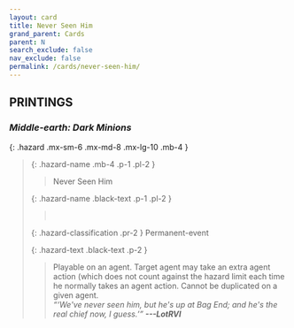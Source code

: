 ```yaml
---
layout: card
title: Never Seen Him
grand_parent: Cards
parent: N
search_exclude: false
nav_exclude: false
permalink: /cards/never-seen-him/
---
```


## PRINTINGS


### _Middle-earth: Dark Minions_

{: .hazard .mx-sm-6 .mx-md-8 .mx-lg-10 .mb-4 }
> {: .hazard-name .mb-4 .p-1 .pl-2 }
> > <div class="hazard-mp"></div>
> > <div class="card-name">Never Seen Him</div>
>
> {: .hazard-name .black-text .p-1 .pl-2 }
> > &nbsp;
>
> {: .hazard-classification .pr-2 }
> Permanent-event
>
> {: .hazard-text .black-text .p-2 }
> > Playable on an agent. Target agent may take an extra agent action (which does  not count against the hazard limit each time he normally takes an agent action. Cannot be duplicated on a given agent. <br>_“‘We've never seen him, but he's up at Bag End; and he's the real chief now, I guess.’”_ ***---&#65279;LotRVI*** 
>
